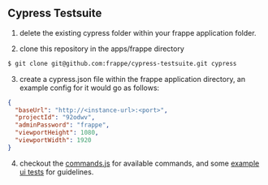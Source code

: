 Cypress Testsuite
---

1. delete the existing cypress folder within your frappe application folder.

2. clone this repository in the apps/frappe directory

```bash
$ git clone git@github.com:frappe/cypress-testsuite.git cypress

```

3. create a cypress.json file within the frappe application directory, an example config for it would go as follows:


```json
{
  "baseUrl": "http://<instance-url>:<port>",
  "projectId": "92odwv",
  "adminPassword": "frappe",
  "viewportHeight": 1080,
  "viewportWidth": 1920
}
```

4. checkout the [commands.js](support/commands.js) for available commands, and some [example ui tests](integration/) for guidelines.

